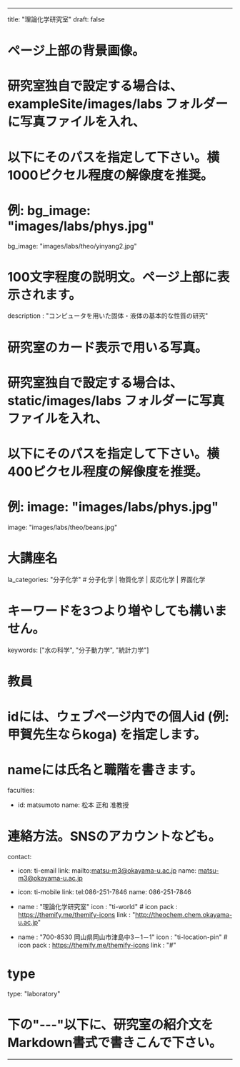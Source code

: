 ---

title: "理論化学研究室"
draft: false

# ページ上部の背景画像。

# 研究室独自で設定する場合は、exampleSite/images/labs フォルダーに写真ファイルを入れ、

# 以下にそのパスを指定して下さい。横1000ピクセル程度の解像度を推奨。

# 例: bg_image: "images/labs/phys.jpg"

bg_image: "images/labs/theo/yinyang2.jpg"

# 100文字程度の説明文。ページ上部に表示されます。

description : "コンピュータを用いた固体・液体の基本的な性質の研究"

# 研究室のカード表示で用いる写真。

# 研究室独自で設定する場合は、static/images/labs フォルダーに写真ファイルを入れ、

# 以下にそのパスを指定して下さい。横400ピクセル程度の解像度を推奨。

# 例: image: "images/labs/phys.jpg"

image: "images/labs/theo/beans.jpg"

# 大講座名

la_categories: "分子化学" # 分子化学 | 物質化学 | 反応化学 | 界面化学

# キーワードを3つより増やしても構いません。

keywords: ["水の科学", "分子動力学", "統計力学"]

# 教員

# idには、ウェブページ内での個人id (例: 甲賀先生ならkoga) を指定します。

# nameには氏名と職階を書きます。

faculties:

- id: matsumoto
  name: 松本 正和 准教授

# 連絡方法。SNSのアカウントなども。

contact:

- icon: ti-email
  link: mailto:matsu-m3@okayama-u.ac.jp
  name: matsu-m3@okayama-u.ac.jp

- icon: ti-mobile
  link: tel:086-251-7846
  name: 086-251-7846

- name : "理論化学研究室"
  icon : "ti-world" # icon pack : https://themify.me/themify-icons
  link : "http://theochem.chem.okayama-u.ac.jp"

- name : "700-8530 岡山県岡山市津島中3－1－1"
  icon : "ti-location-pin" # icon pack : https://themify.me/themify-icons
  link : "#"

# type

type: "laboratory"

# 下の"---"以下に、研究室の紹介文をMarkdown書式で書きこんで下さい。

---